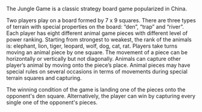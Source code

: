 
The Jungle Game is a classic strategy board game popularized in China. 

Two players play on a board formed by 7 x 9 squares. There are three types of terrain with special properties
on the board: “den”, “trap” and “river”. Each player has eight different animal game pieces
with different level of power ranking. Starting from strongest to weakest, the rank of the
animals is: elephant, lion, tiger, leopard, wolf, dog, cat, rat.
Players take turns moving an animal piece by one square. The movement of a piece can be
horizontally or vertically but not diagonally. Animals can capture other player’s animal by
moving onto the piece’s place. Animal pieces may have special rules on several occasions
in terms of movements during special terrain squares and capturing.

The winning condition of the game is landing one of the pieces onto the opponent's den
square. Alternatively, the player can win by capturing every single one of the opponent's
pieces.
